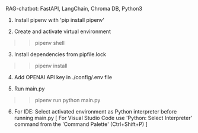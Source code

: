 RAG-chatbot: FastAPI, LangChain, Chroma DB, Python3 

1. Install pipenv with 'pip install pipenv'  

2. Create and activate virtual environment
>> pipenv shell 

3. Install dependencies from pipfile.lock
>> pipenv install
 
4. Add OPENAI API key in ./config/.env file

5. Run main.py
>> pipenv run python main.py 

6. For IDE: Select activated environment as Python interpreter before running main.py 
[ For Visual Studio Code use 'Python: Select Interpreter' command from the 'Command Palette' (Ctrl+Shift+P) ]

 